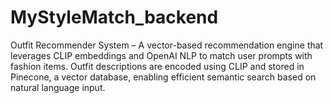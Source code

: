 # MyStyleMatch_backend
Outfit Recommender System – A vector-based recommendation engine that leverages CLIP embeddings and OpenAI NLP to match user prompts with fashion items. Outfit descriptions are encoded using CLIP and stored in Pinecone, a vector database, enabling efficient semantic search based on natural language input.
